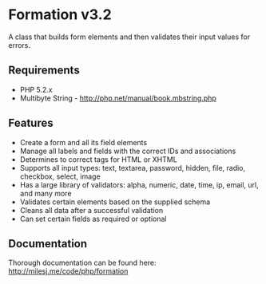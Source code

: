 # Formation v3.2 #

A class that builds form elements and then validates their input values for errors.

## Requirements ##

* PHP 5.2.x
* Multibyte String - http://php.net/manual/book.mbstring.php

## Features ##

* Create a form and all its field elements
* Manage all labels and fields with the correct IDs and associations
* Determines to correct tags for HTML or XHTML
* Supports all input types: text, textarea, password, hidden, file, radio, checkbox, select, image
* Has a large library of validators: alpha, numeric, date, time, ip, email, url, and many more
* Validates certain elements based on the supplied schema
* Cleans all data after a successful validation
* Can set certain fields as required or optional

## Documentation ##

Thorough documentation can be found here: http://milesj.me/code/php/formation
